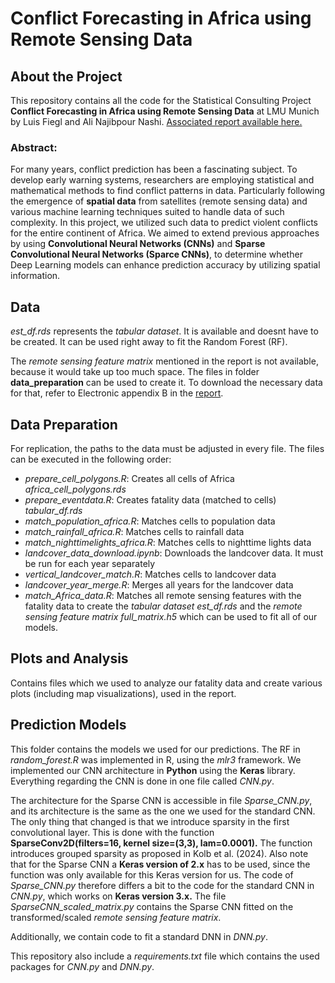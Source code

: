 # Conflict Forecasting in Africa using Remote Sensing Data
## About the Project
This repository contains all the code for the Statistical Consulting Project **Conflict Forecasting in Africa using Remote Sensing Data** at LMU Munich by Luis Fiegl and Ali Najibpour Nashi. 
[Associated report available here.](https://drive.google.com/drive/folders/1lDDNRQymG_GIfyfR11VdzBnzfWMKmDkM?usp=sharing)

### Abstract:
For many years, conflict prediction has been a fascinating subject. To develop early warning systems, researchers are employing statistical and mathematical methods to find conflict patterns in data. Particularly following the emergence of **spatial data** from satellites (remote sensing data) and various machine learning techniques suited to handle data of such complexity. In this project, we utilized such data to predict violent conflicts for the entire continent of Africa. We aimed to extend previous approaches by using **Convolutional Neural Networks (CNNs)** and **Sparse Convolutional Neural Networks (Sparce CNNs)**, to determine whether Deep Learning models can enhance prediction accuracy by utilizing spatial information.

## Data
*est_df.rds* represents the *tabular dataset*. It is available and doesnt have to be created. It can be used right away to fit the Random Forest (RF).

The *remote sensing feature matrix* mentioned in the report is not available, because it would take up too much space. The files in folder **data_preparation** can be used to create it. To download the necessary data for that, refer to Electronic appendix B in the [report](https://drive.google.com/drive/folders/1lDDNRQymG_GIfyfR11VdzBnzfWMKmDkM?usp=sharing).

## Data Preparation
For replication, the paths to the data must be adjusted in every file. The files can be executed in the following order:
- *prepare_cell_polygons.R*: Creates all cells of Africa *africa_cell_polygons.rds*
- *prepare_eventdata.R*: Creates fatality data (matched to cells) *tabular_df.rds*
- *match_population_africa.R*: Matches cells to population data
- *match_rainfall_africa.R*: Matches cells to rainfall data
- *match_nighttimelights_africa.R*: Matches cells to nighttime lights data
- *landcover_data_download.ipynb*: Downloads the landcover data. It must be run for each year separately
- *vertical_landcover_match.R*: Matches cells to landcover data
- *landcover_year_merge.R*: Merges all years for the landcover data
- *match_Africa_data.R*: Matches all remote sensing features with the fatality data to create the *tabular dataset* *est_df.rds* and the *remote sensing feature matrix* *full_matrix.h5* which can be used to fit all of our models.

## Plots and Analysis
Contains files which we used to analyze our fatality data and create various plots (including map visualizations), used in the report.

## Prediction Models
This folder contains the models we used for our predictions. The RF in *random_forest.R* was implemented in R, using the *mlr3* framework. We implemented our CNN architecture in **Python** using the **Keras** library. Everything regarding the CNN is done in one file called *CNN.py*.

The architecture for the Sparse CNN is accessible in file *Sparse_CNN.py*, and its architecture is the same as the one we used for the standard CNN. The only thing that changed is that we introduce sparsity in the first convolutional layer. This is done with the function **SparseConv2D(filters=16, kernel size=(3,3), lam=0.0001).** The function introduces grouped sparsity as proposed in Kolb et al. (2024). Also note that for the Sparse CNN a **Keras version of 2.x** has to be used, since the function was only available for this Keras version for us. The code
of *Sparse_CNN.py* therefore differs a bit to the code for the standard CNN in *CNN.py*, which works on **Keras version 3.x.** The file *SparseCNN_scaled_matrix.py* contains the Sparse CNN fitted on the transformed/scaled *remote sensing feature matrix*.

Additionally, we contain code to fit a standard DNN in *DNN.py*.

This repository also include a *requirements.txt* file which contains the used packages for *CNN.py* and *DNN.py*.
